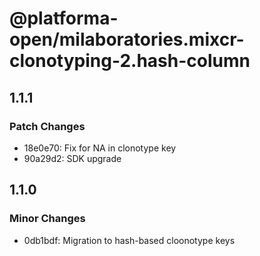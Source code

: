 # @platforma-open/milaboratories.mixcr-clonotyping-2.hash-column

## 1.1.1

### Patch Changes

- 18e0e70: Fix for NA in clonotype key
- 90a29d2: SDK upgrade

## 1.1.0

### Minor Changes

- 0db1bdf: Migration to hash-based cloonotype keys
